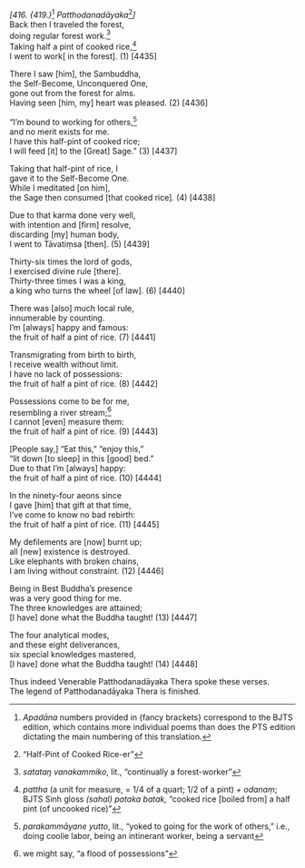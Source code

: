 *\[416. {419.}*[^1] *Patthodanadāyaka*[^2]*\]*  
Back then I traveled the forest,  
doing regular forest work.[^3]  
Taking half a pint of cooked rice,[^4]  
I went to work\[ in the forest\]. (1) \[4435\]

There I saw \[him\], the Sambuddha,  
the Self-Become, Unconquered One,  
gone out from the forest for alms.  
Having seen \[him, my\] heart was pleased. (2) \[4436\]

“I’m bound to working for others,[^5]  
and no merit exists for me.  
I have this half-pint of cooked rice;  
I will feed \[it\] to the \[Great\] Sage.” (3) \[4437\]

Taking that half-pint of rice, I  
gave it to the Self-Become One.  
While I meditated \[on him\],  
the Sage then consumed \[that cooked rice\]. (4) \[4438\]

Due to that karma done very well,  
with intention and \[firm\] resolve,  
discarding \[my\] human body,  
I went to Tāvatiṃsa \[then\]. (5) \[4439\]

Thirty-six times the lord of gods,  
I exercised divine rule \[there\].  
Thirty-three times I was a king,  
a king who turns the wheel \[of law\]. (6) \[4440\]

There was \[also\] much local rule,  
innumerable by counting.  
I’m \[always\] happy and famous:  
the fruit of half a pint of rice. (7) \[4441\]

Transmigrating from birth to birth,  
I receive wealth without limit.  
I have no lack of possessions:  
the fruit of half a pint of rice. (8) \[4442\]

Possessions come to be for me,  
resembling a river stream;[^6]  
I cannot \[even\] measure them:  
the fruit of half a pint of rice. (9) \[4443\]

\[People say,\] “Eat this,” “enjoy this,”  
“lit down \[to sleep\] in this \[good\] bed.”  
Due to that I’m \[always\] happy:  
the fruit of half a pint of rice. (10) \[4444\]

In the ninety-four aeons since  
I gave \[him\] that gift at that time,  
I’ve come to know no bad rebirth:  
the fruit of half a pint of rice. (11) \[4445\]

My defilements are \[now\] burnt up;  
all \[new\] existence is destroyed.  
Like elephants with broken chains,  
I am living without constraint. (12) \[4446\]

Being in Best Buddha’s presence  
was a very good thing for me.  
The three knowledges are attained;  
\[I have\] done what the Buddha taught! (13) \[4447\]

The four analytical modes,  
and these eight deliverances,  
six special knowledges mastered,  
\[I have\] done what the Buddha taught! (14) \[4448\]

Thus indeed Venerable Patthodanadāyaka Thera spoke these verses.  
The legend of Patthodanadāyaka Thera is finished.

[^1]: *Apadāna* numbers provided in {fancy brackets} correspond to the BJTS edition, which contains more individual poems than does the PTS edition dictating the main numbering of this translation.

[^2]: “Half-Pint of Cooked Rice-er”

[^3]: *satataŋ vanakammiko*, lit., “continually a forest-worker”

[^4]: *pattha* (a unit for measure, = 1/4 of a quart; 1/2 of a pint) + *odanaṃ*; BJTS Sinh gloss *(sahal) pataka batak,* “cooked rice \[boiled from\] a half pint (of uncooked rice)”

[^5]: *parakammāyane yutto*, lit., “yoked to going for the work of others,” i.e., doing coolie labor, being an intinerant worker, being a servant

[^6]: we might say, “a flood of possessions”
